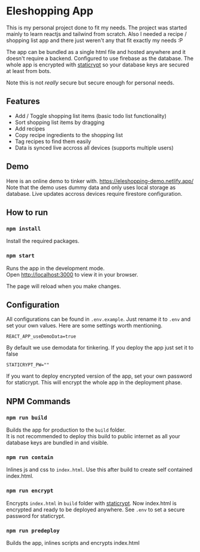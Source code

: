 # Eleshopping App

This is my personal project done to fit my needs. The project was started mainly to learn reactjs and tailwind from scratch. Also I needed a recipe / shopping list app and there just weren't any that fit exactly my needs :P

The app can be bundled as a single html file and hosted anywhere and it doesn't require a backend. Configured to use firebase as the database. The whole app is encrypted with [staticrypt](https://github.com/robinmoisson/staticrypt) so your database keys are secured at least from bots.

Note this is not _really_ secure but secure enough for personal needs.

## Features

- Add / Toggle shopping list items (basic todo list functionality)
- Sort shopping list items by dragging
- Add recipes
- Copy recipe ingredients to the shopping list
- Tag recipes to find them easily
- Data is synced live accross all devices (supports multiple users)

## Demo

Here is an online demo to tinker with. https://eleshopping-demo.netlify.app/ Note that the demo uses dummy data and only uses local storage as database. Live updates accross devices require firestore configuration.

## How to run

### `npm install`

Install the required packages.

### `npm start`

Runs the app in the development mode.\
Open [http://localhost:3000](http://localhost:3000) to view it in your browser.

The page will reload when you make changes.

## Configuration

All configurations can be found in `.env.example`. Just rename it to `.env` and set your own values. Here are some settings worth mentioning.

```
REACT_APP_useDemoData=true
```

By default we use demodata for tinkering. If you deploy the app just set it to false

```
STATICRYPT_PW=""
```

If you want to deploy encrypted version of the app, set your own password for staticrypt. This will encrypt the whole app in the deployment phase.

## NPM Commands

### `npm run build`

Builds the app for production to the `build` folder.\
It is not recommended to deploy this build to public internet as all your database keys are bundled in and visible.

### `npm run contain`

Inlines js and css to `index.html`. Use this after build to create self contained index.html.

### `npm run encrypt`

Encrypts `index.html` in `build` folder with [staticrypt](https://github.com/robinmoisson/staticrypt). Now index.html is encrypted and ready to be deployed anywhere. See `.env` to set a secure password for staticrypt.

### `npm run predeploy`

Builds the app, inlines scripts and encrypts index.html
